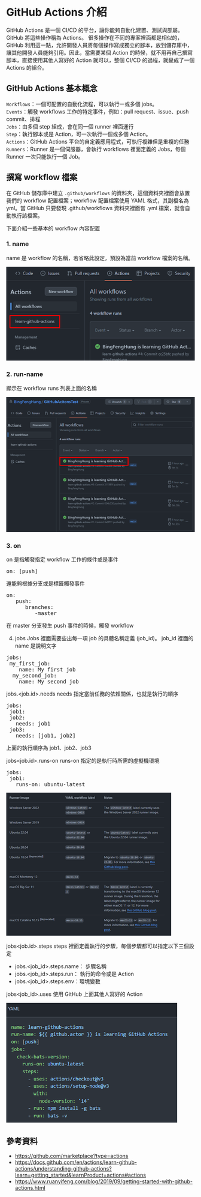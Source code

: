 # GitHub Actions 介紹

GitHub Actions 是一個 CI/CD 的平台，讓你能夠自動化建置、測試與部屬。GitHub 將這些操作稱為 Actions。
很多操作在不同的專案裡面都是相似的，GitHub 利用這一點，允許開發人員將每個操作寫成獨立的腳本，放到儲存庫中，讓其他開發人員能夠引用。因此，當需要某個 Action 的時候，就不用再自己撰寫腳本，直接使用其他人寫好的 Action 就可以，整個 CI/CD 的過程，就變成了一個 Actions 的組合。

## GitHub Actions 基本概念
`Workflows`：一個可配置的自動化流程，可以執行一或多個 jobs。  
`Events`：觸發 workflows 工作的特定事件，例如：pull request、issue、push commit、排程  
`Jobs`：由多個 step 組成，會在同一個 runner 裡面運行  
`Step`：執行腳本或是 Action，可一次執行一個或多個 Action。  
`Actions`：GitHub Actions 平台的自定義應用程式，可執行複雜但是重複的任務  
`Runners`：Runner 是一個伺服器，會執行 workflows 裡面定義的 Jobs，每個 Runner 一次只能執行一個 Job。  

## 撰寫 workflow 檔案

在 GitHub 儲存庫中建立 `.github/workflows` 的資料夾，這個資料夾裡面會放置我們的 workflow 配置檔案；workflow 配置檔案使用 YAML 格式，其副檔名為 yml。當 GitHub 只要發現 .github/workflows 資料夾裡面有 .yml 檔案，就會自動執行該檔案。

下面介紹一些基本的 workflow 內容配置

### 1. name

name 是 workflow 的名稱，若省略此設定，預設為當前 workflow 檔案的名稱。

![](./images/2023-02-11-07-10-44.png)

### 2. run-name
顯示在 workflow runs 列表上面的名稱

![](./images/2023-02-11-07-11-00.png)

### 3. on
on 是指觸發指定 workflow 工作的條件或是事件
<pre>
on: [push]
</pre>

還能夠根據分支或是標籤觸發事件

<pre>
on:  
   push:  
      branches:  
         -master
</pre>

在 master 分支發生 push 事件的時候，觸發 workflow

4. jobs
Jobs 裡面需要些出每一項 job 的具體名稱定義 (job_id)。
job_id 裡面的 name 是說明文字

<pre>
jobs:  
 my_first_job:  
    name: My first job  
  my_second_job:  
    name: My second job    
</pre>

jobs.<job.id>.needs
needs 指定當前任務的依賴關係，也就是執行的順序

<pre>
jobs:   
 job1:
 job2:  
   needs: job1  
 job3:  
   needs: [job1, job2]  
</pre>

上面的執行順序為 job1、job2、job3

jobs<job.id>.runs-on
runs-on 指定的是執行時所需的虛擬機環境

<pre>
jobs:   
 job1:  
   runs-on: ubuntu-latest
</pre>

![](./images/2023-02-11-07-13-40.png)

jobs<job.id>.steps
steps 裡面定義執行的步驟，每個步驟都可以指定以下三個設定
- jobs.<job_id>.steps.name： 步驟名稱
- jobs.<job_id>.steps.run： 執行的命令或是 Action
- jobs.<job_id>.steps.env：環境變數

jobs<job_id>.uses
使用 GitHub 上面其他人寫好的 Action


![](./images/2023-02-11-07-13-52.png)

## 參考資料
- https://github.com/marketplace?type=actions
- https://docs.github.com/en/actions/learn-github-actions/understanding-github-actions?learn=getting_started&learnProduct=actions#actions
- https://www.ruanyifeng.com/blog/2019/09/getting-started-with-github-actions.html
